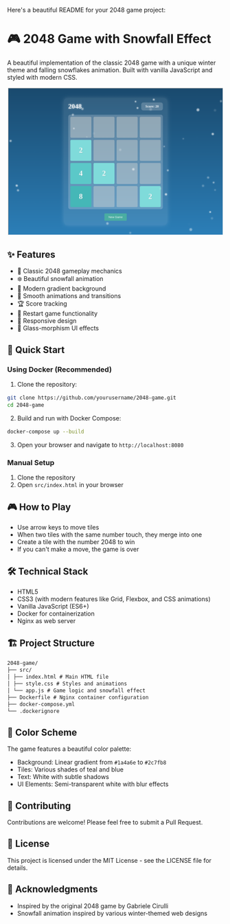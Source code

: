 Here's a beautiful README for your 2048 game project:

# 🎮 2048 Game with Snowfall Effect

A beautiful implementation of the classic 2048 game with a unique winter theme and falling snowflakes animation. Built with vanilla JavaScript and styled with modern CSS.

![2048 Game Preview](preview.png)

## ✨ Features

- 🎯 Classic 2048 gameplay mechanics
- ❄️ Beautiful snowfall animation
- 🎨 Modern gradient background
- 💫 Smooth animations and transitions
- 🏆 Score tracking
- 🔄 Restart game functionality
- 📱 Responsive design
- 🌟 Glass-morphism UI effects

## 🚀 Quick Start

### Using Docker (Recommended)

1. Clone the repository:
```bash
git clone https://github.com/yourusername/2048-game.git
cd 2048-game
```

2. Build and run with Docker Compose:
```bash
docker-compose up --build
```

3. Open your browser and navigate to `http://localhost:8080`

### Manual Setup

1. Clone the repository
2. Open `src/index.html` in your browser

## 🎮 How to Play

- Use arrow keys to move tiles
- When two tiles with the same number touch, they merge into one
- Create a tile with the number 2048 to win
- If you can't make a move, the game is over

## 🛠️ Technical Stack

- HTML5
- CSS3 (with modern features like Grid, Flexbox, and CSS animations)
- Vanilla JavaScript (ES6+)
- Docker for containerization
- Nginx as web server

## 🏗️ Project Structure

```
2048-game/
├── src/
│ ├── index.html # Main HTML file
│ ├── style.css # Styles and animations
│ └── app.js # Game logic and snowfall effect
├── Dockerfile # Nginx container configuration
├── docker-compose.yml
└── .dockerignore
```

## 🎨 Color Scheme

The game features a beautiful color palette:
- Background: Linear gradient from `#1a4a6e` to `#2c7fb8`
- Tiles: Various shades of teal and blue
- Text: White with subtle shadows
- UI Elements: Semi-transparent white with blur effects

## 🤝 Contributing

Contributions are welcome! Please feel free to submit a Pull Request.

## 📝 License

This project is licensed under the MIT License - see the LICENSE file for details.

## 🙏 Acknowledgments

- Inspired by the original 2048 game by Gabriele Cirulli
- Snowfall animation inspired by various winter-themed web designs

